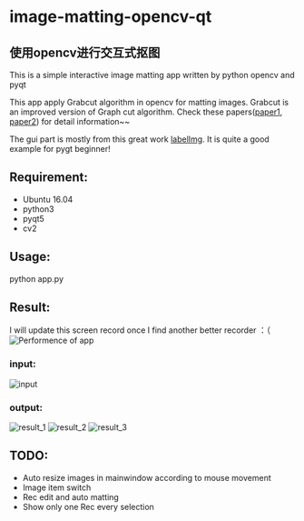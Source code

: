 # image-matting-opencv-qt
## 使用opencv进行交互式抠图
This is a simple interactive image matting app written by python opencv and pyqt

This app apply Grabcut algorithm in opencv for matting images. Grabcut is an improved version of Graph cut algorithm. Check these papers([paper1](http://www.cs.cornell.edu/~rdz/Papers/BVZ-pami01-final.pdf), [paper2](http://www.csd.uwo.ca/~yuri/Papers/iccv01.pdf)) for detail information~~

The gui part is mostly from this great work [labelImg](https://github.com/tzutalin/labelImg). It is quite a good example for pygt beginner!


## Requirement:
- Ubuntu 16.04
- python3
- pyqt5
- cv2

## Usage:
python app.py

## Result:
I will update this screen record once I find another better recorder ：（
![Performence of app](https://github.com/zihuaweng/image-matting-opencv-qt/blob/master/results.gif)

### input:
![input](https://github.com/zihuaweng/image-matting-opencv-qt/blob/master/testing_images/testing.jpeg)
### output:
![result_1](https://github.com/zihuaweng/image-matting-opencv-qt/blob/master/testing_images_out/testing_1.png)
![result_2](https://github.com/zihuaweng/image-matting-opencv-qt/blob/master/testing_images_out/testing_2.png)
![result_3](https://github.com/zihuaweng/image-matting-opencv-qt/blob/master/testing_images_out/testing_3.png)


## TODO:
- Auto resize images in mainwindow according to mouse movement
- Image item switch
- Rec edit and auto matting
- Show only one Rec every selection



